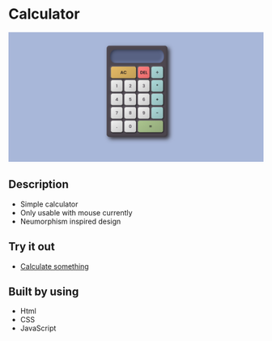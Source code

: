 # Calculator

![](/Simple-Calculator.png)

## Description

- Simple calculator
- Only usable with mouse currently
- Neumorphism inspired design

## Try it out

- [Calculate something](https://cryptic-deer.github.io/simple-calculator)

## Built by using

- Html
- CSS
- JavaScript
